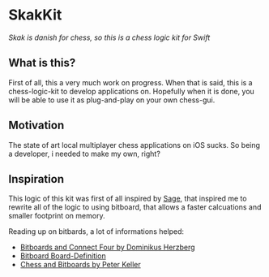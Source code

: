 # SkakKit

_Skak is danish for chess, so this is a chess logic kit for Swift_

## What is this?

First of all, this a very much work on progress. When that is said, this is a chess-logic-kit to develop applications on. Hopefully when it is done, you will be able to use it as plug-and-play on your own chess-gui.

## Motivation

The state of art local multiplayer chess applications on iOS sucks. So being a developer, i needed to make my own, right? 

## Inspiration

This logic of this kit was first of all inspired by [Sage](https://github.com/nvzqz/Sage/blob/develop/Sources/Bitboard.swift), that inspired me to rewrite all of the logic to using bitboard, that allows a faster calcuations and smaller footprint on memory.

Reading up on bitbards, a lot of informations helped:

* [Bitboards and Connect Four by Dominikus Herzberg](https://github.com/denkspuren/BitboardC4/blob/master/BitboardDesign.md)
* [Bitboard Board-Definition](https://www.chessprogramming.org/Bitboard_Board-Definition)
* [Chess and Bitboards by Peter Keller ](http://pages.cs.wisc.edu/~psilord/blog/data/chess-pages/)
